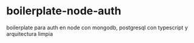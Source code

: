 # boilerplate-node-auth
boilerplate para  auth en node  con  mongodb, postgresql con typescript y arquitectura limpia
